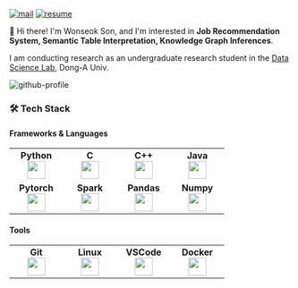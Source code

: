 [![mail](https://img.shields.io/badge/thsdnjstjr1@gmail.com-EA4335?style=round-square&logo=Gmail&logoColor=white)](mailto:thsdnjstjr1@gmail.com)
[![resume](https://img.shields.io/badge/Wonseok's_resume-47766a?style=round-square&logo=Notion)](https://drive.google.com/file/d/1r_TNNrRq91TIeZ_J8yMstyOYlF64Xn_G/view?usp=sharing)

👋 Hi there! I'm Wonseok Son, and I'm interested in **Job Recommendation System, Semantic Table Interpretation, Knowledge Graph Inferences**.

I am conducting research as an undergraduate research student in the [Data Science Lab](https://www.datasciencelabs.org/), Dong-A Univ.


![github-profile](http://github-profile-summary-cards.vercel.app/api/cards/profile-details?username=FarmingWon&theme=vue)
<!--![FarmingWon's GitHub stats](https://github-readme-stats.vercel.app/api?username=FarmingWon&show_icons=true&theme=transparent)-->
<!-- [![FarmingWon's wakatime stats](https://github-readme-stats.vercel.app/api/wakatime?username=wonseok)](https://wakatime.com/@FarmingWon)<br> -->
<!--[![Solved.ac Profile](http://mazassumnida.wtf/api/v2/generate_badge?boj=thsdnjst)](https://solved.ac/thsdnjst/)-->
### 🛠 Tech Stack
#### Frameworks & Languages
<table width="320px">
  <tbody>
    <tr valign="top">
      <td width="80px" align="center">
        <span><strong>Python</strong></span><br>
        <img height="32px" src="https://cdn.jsdelivr.net/gh/devicons/devicon/icons/python/python-original.svg" />
      </td>
      <td align="center">
        <span><strong>C</strong></span><br>
        <img height="32px" src="https://cdn.jsdelivr.net/gh/devicons/devicon/icons/c/c-original.svg">
      </td>
      <td width="80px" align="center">
        <span><strong>C++</strong></span><br>
        <img height="32px" src="https://cdn.jsdelivr.net/gh/devicons/devicon/icons/cplusplus/cplusplus-original.svg" />
      </td>
      <td width="80px" align="center">
        <span><strong>Java</strong></span><br>
        <img height="32px" src="https://cdn.jsdelivr.net/gh/devicons/devicon/icons/java/java-original.svg" />
      </td>
    </tr>
    <tr valign="top">
      <td width="80px" align="center">
        <span><strong>Pytorch</strong></span><br>
        <img height="32px" src="https://cdn.jsdelivr.net/gh/devicons/devicon/icons/pytorch/pytorch-original.svg">
      </td>
      <td width="80px" align="center">
        <span><strong>Spark</strong></span><br>
        <img height="32" src="https://cdn.jsdelivr.net/gh/devicons/devicon/icons/apachespark/apachespark-original.svg">
      </td>
      <td width="80px" align="center">
        <span><strong>Pandas</strong></span><br>
        <img height="32" src="https://cdn.jsdelivr.net/gh/devicons/devicon/icons/pandas/pandas-original.svg">
      </td>
      <td width="80px" align="center">
        <span><strong>Numpy</strong></span><br>
        <img height="32px" src="https://cdn.jsdelivr.net/gh/devicons/devicon/icons/numpy/numpy-original.svg">
      </td>
    </tr>
  </tbody>
</table>


#### Tools 
<table width="320px">
  <tbody>
    <tr valign="top">
      <td width="80px" align="center">
        <span><strong>Git</strong></span><br>
        <img height="32px" src="https://cdn.jsdelivr.net/gh/devicons/devicon/icons/git/git-original.svg" />
      </td>
      <td width="80px" align="center">
        <span><strong>Linux</strong></span><br>
        <img height="32px" src="https://cdn.jsdelivr.net/gh/devicons/devicon/icons/linux/linux-original.svg">
      </td>
      <td width="80px" align="center">
        <span><strong>VSCode</strong></span><br>
        <img height="32px" src="https://cdn.jsdelivr.net/gh/devicons/devicon/icons/vscode/vscode-original.svg" />
      </td>
      <td width="80px" align="center">
        <span><strong>Docker</strong></span><br>
        <img height="32px" src="https://cdn.jsdelivr.net/gh/devicons/devicon/icons/docker/docker-original.svg" />
      </td>
    </tr>
  </tbody>
</table>
 

